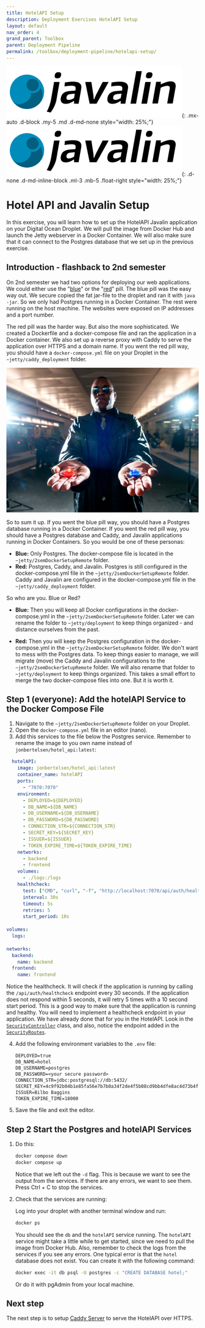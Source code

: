 ```yaml
---
title: HotelAPI Setup
description: Deployment Exercises HotelAPI Setup
layout: default
nav_order: 4
grand_parent: Toolbox
parent: Deployment Pipeline
permalink: /toolbox/deployment-pipeline/hotelapi-setup/
---
```


![Postgres Logo](./images/javalin_logo.png){: .mx-auto .d-block .my-5 .md .d-md-none  style="width: 25%;"}
![Postgres Logo](./images/javalin_logo.png){: .d-none .d-md-inline-block .ml-3 .mb-5 .float-right style="width: 25%;"}

# Hotel API and Javalin Setup

In this exercise, you will learn how to set up the HotelAPI Javalin application on your Digital Ocean Droplet. We will pull the image from Docker Hub and launch the Jetty webserver in a Docker Container. We will also make sure that it can connect to the Postgres database that we set up in the previous exercise.

## Introduction - flashback to 2nd semester

On 2nd semester we had two options for deploying our web applications. We could either use the "[blue](https://dat2cph.github.io/content/linux/deployment/blue-pill/)" or the "[red](https://dat2cph.github.io/content/linux/deployment/red-pill/)" pill. The blue pill was the easy way out. We secure copied the fat jar-file to the droplet and ran it with `java -jar`. So we only had Postgres running in a Docker Container. The rest were running on the host machine. The websites were exposed on IP addresses and a port number.

The red pill was the harder way. But also the more sophisticated. We created a Dockerfile and a docker-compose file and ran the application in a Docker container. We also set up a reverse proxy with Caddy to serve the application over HTTPS and a domain name. If you went the red pill way, you should have a `docker-compose.yml` file on your Droplet in the `~jetty/caddy_deployment` folder.

![RedBlue](./images/redblue.webp)

So to sum it up. If you went the blue pill way, you should have a Postgres database running in a Docker Container. If you went the red pill way, you should have a Postgres database and Caddy, and Javalin applications running in Docker Containers. So you would be one of these personas:

- **Blue:** Only Postgres. The docker-compose file is located in the `~jetty/2semDockerSetupRemote` folder.
- **Red:** Postgres, Caddy, and Javalin. Postgres is still configured in the docker-compose.yml file in the `~jetty/2semDockerSetupRemote` folder. Caddy and Javalin are configured in the docker-compose.yml file in the `~jetty/caddy_deployment` folder.

So who are you. Blue or Red?

- **Blue:** Then you will keep all Docker configurations in the docker-compose.yml in the `~jetty/2semDockerSetupRemote` folder. Later we can rename the folder to `~jetty/deployment` to keep things organized - and distance ourselves from the past.

- **Red:** Then you will keep the Postgres configuration in the docker-compose.yml in the `~jetty/2semDockerSetupRemote` folder. We don't want to mess with the Postgres data. To keep things easier to manage, we will migrate (move) the Caddy and Javalin configurations to the `~jetty/2semDockerSetupRemote` folder. We will also rename that folder to `~jetty/deployment` to keep things organized. This takes a small effort to merge the two docker-compose files into one. But it is worth it.

## Step 1 (everyone): Add the hotelAPI Service to the Docker Compose File

1. Navigate to the `~jetty/2semDockerSetupRemote` folder on your Droplet.
2. Open the `docker-compose.yml` file in an editor (nano).
3. Add this services to the file below the Postgres service. Remember to rename the image to you own name instead of `jonbertelsen/hotel_api:latest`:

```yml
  hotelAPI:
    image: jonbertelsen/hotel_api:latest
    container_name: hotelAPI
    ports:
      - "7070:7070"
    environment:
      - DEPLOYED=${DEPLOYED}
      - DB_NAME=${DB_NAME}
      - DB_USERNAME=${DB_USERNAME}
      - DB_PASSWORD=${DB_PASSWORD}
      - CONNECTION_STR=${CONNECTION_STR}
      - SECRET_KEY=${SECRET_KEY}
      - ISSUER=${ISSUER}
      - TOKEN_EXPIRE_TIME=${TOKEN_EXPIRE_TIME}
    networks:
      - backend
      - frontend
    volumes:
      - ./logs:/logs
    healthcheck:
      test: ["CMD", "curl", "-f", "http://localhost:7070/api/auth/healthcheck"]
      interval: 30s
      timeout: 5s
      retries: 5
      start_period: 10s

volumes:
  logs:

networks:
  backend:
    name: backend
  frontend:
    name: frontend
```

Notice the healthcheck. It will check if the application is running by calling the `/api/auth/healthcheck` endpoint every 30 seconds. If the application does not respond within 5 seconds, it will retry 5 times with a 10 second start period. This is a good way to make sure that the application is running and healthy. You will need to implement a healthcheck endpoint in your application. We have already done that for you in the HotelAPI. Look in the [`SecurityController`](https://github.com/jonbertelsen/hotel_api_deployable/blob/b7c397b56559ad51ec6f070aa6ecd4fb49892099/src/main/java/dat/security/controllers/SecurityController.java#L194-L197) class, and also, notice the endpoint added in the [`SecurityRoutes`](https://github.com/jonbertelsen/hotel_api_deployable/blob/b7c397b56559ad51ec6f070aa6ecd4fb49892099/src/main/java/dat/security/routes/SecurityRoutes.java#L22).

4. Add the following environment variables to the `.env` file:

   ```properties
   DEPLOYED=true
   DB_NAME=hotel
   DB_USERNAME=postgres
   DB_PASSWORD=<your secure password>
   CONNECTION_STR=jdbc:postgresql://db:5432/
   SECRET_KEY=4c9f92b04b1e85fa56e7b7b0a34f2de4f5b08cd9bb4dfe8ac4d73b4f7f6ef37b
   ISSUER=Bilbo Baggins
   TOKEN_EXPIRE_TIME=18000
   ```

5. Save the file and exit the editor.

## Step 2 Start the Postgres and hotelAPI Services

1. Do this:

    ```bash
    docker compose down
    docker compose up
    ```

    Notice that we left out  the `-d` flag. This is because we want to see the output from the services. If there are any errors, we want to see them. Press Ctrl + C to stop the services.

2. Check that the services are running:

    Log into your droplet with another terminal window and run:

    ```bash
    docker ps
    ```

    You should see the `db` and the `hotelAPI` service running. The `hotelAPI` service might take a little while to get started, since we need to pull the image from Docker Hub. Also, remember to check the logs from the services if you see any errors. One typical error is that the `hotel` database does not exist. You can create it with the following command:

    ```bash
    docker exec -it db psql -U postgres -c "CREATE DATABASE hotel;"
    ```

    Or do it with pgAdmin from your local machine.

## Next step

The next step is to setup [Caddy Server](./caddy_setup.md) to serve the HotelAPI over HTTPS.

